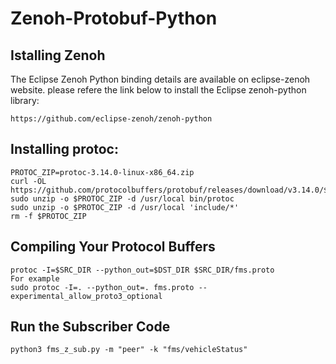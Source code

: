 # Zenoh-Protobuf-Python
## Istalling Zenoh
The Eclipse Zenoh Python binding details are available on eclipse-zenoh website. please refere the link below to install the Eclipse zenoh-python library:
```
https://github.com/eclipse-zenoh/zenoh-python
```

## Installing protoc:
```
PROTOC_ZIP=protoc-3.14.0-linux-x86_64.zip
curl -OL https://github.com/protocolbuffers/protobuf/releases/download/v3.14.0/$PROTOC_ZIP
sudo unzip -o $PROTOC_ZIP -d /usr/local bin/protoc
sudo unzip -o $PROTOC_ZIP -d /usr/local 'include/*'
rm -f $PROTOC_ZIP

```

## Compiling Your Protocol Buffers
```
protoc -I=$SRC_DIR --python_out=$DST_DIR $SRC_DIR/fms.proto
For example
sudo protoc -I=. --python_out=. fms.proto --experimental_allow_proto3_optional
```

## Run the Subscriber Code
```
python3 fms_z_sub.py -m "peer" -k "fms/vehicleStatus"
```
